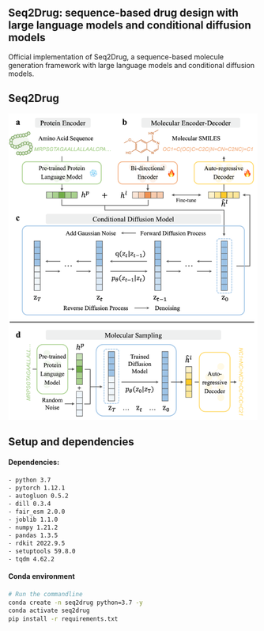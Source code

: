 ## Seq2Drug: sequence-based drug design with large language models and conditional diffusion models

Official implementation of Seq2Drug, a sequence-based molecule generation framework with large language models and conditional diffusion models.

## Seq2Drug
<div align="center">  
<img src="img/flowchart.png" width="800">
</div>

## Setup and dependencies
#### Dependencies:
```
- python 3.7
- pytorch 1.12.1
- autogluon 0.5.2
- dill 0.3.4
- fair_esm 2.0.0
- joblib 1.1.0
- numpy 1.21.2
- pandas 1.3.5
- rdkit 2022.9.5
- setuptools 59.8.0
- tqdm 4.62.2
```

#### Conda environment
```bash
# Run the commandline
conda create -n seq2drug python=3.7 -y
conda activate seq2drug
pip install -r requirements.txt
```
